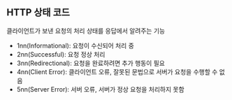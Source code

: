 ## HTTP 상태 코드 
클라이언트가 보낸 요청의 처리 상태를 응답에서 알려주는 기능
* 1nn(Informational): 요청이 수신되어 처리 중
* 2nn(Successful): 요청 정상 처리
* 3nn(Redirectional): 요청을 완료하려면 추가 행동이 필요
* 4nn(Client Error): 클라이언트 오류, 잘못된 문법으로 서버가 요청을 수행할 수 없음
* 5nn(Server Error): 서버 오류, 서버가 정상 요청을 처리하지 못함
